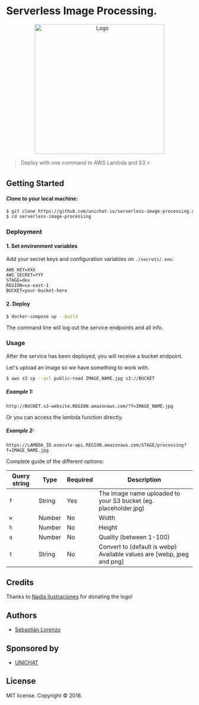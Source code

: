 
# Serverless Image Processing.

<p align="center">
  <img width="350" height="350" src="https://github.com/unichat-io/serverless-image-processing/blob/master/media/serverless-image-processing.png?raw=true" alt="Logo"/>
</p>

> Deploy with one command to AWS Lambda and S3 ⚡️

## Getting Started

#### Clone to your local machine:

```bash
$ git clone https://github.com/unichat-io/serverless-image-processing.git
$ cd serverless-image-processing
```

### Deployment

#### 1. Set environment variables

Add your secret keys and configuration variables on `./secrets/.env`.

```env
AWS_KEY=XXX
AWS_SECRET=YYY
STAGE=dev
REGION=us-east-1
BUCKET=your-bucket-here
```

#### 2. Deploy

```bash
$ docker-compose up --build
```

The command line will log out the service endpoints and all info.

### Usage

After the service has been deployed, you will receive a bucket endpoint.

Let's upload an image so we have something to work with.
```bash
$ aws s3 cp --acl public-read IMAGE_NAME.jpg s3://BUCKET
```

##### Example 1:

```
http://BUCKET.s3-website.REGION.amazonaws.com/?f=IMAGE_NAME.jpg
```

Or you can access the lambda function directly.

##### Example 2:

```
https://LAMBDA_ID.execute-api.REGION.amazonaws.com/STAGE/processing?f=IMAGE_NAME.jpg
```

Complete guide of the different options:

| Query string | Type | Required | Description |
| ------------------ | ------ | -------- | ----------- |
| `f`                | String | Yes      | The image name uploaded to your S3 bucket (eg. placeholder.jpg)
| `w`                | Number | No       | Width
| `h`                | Number | No       | Height
| `q`                | Number | No       | Quality (between 1-100)
| `t`                | String | No       | Convert to (default is webp) Available values are [webp, jpeg and png]


## Credits

Thanks to [Nadia Ilustraciones](http://nadiailustraciones.com) for donating the logo!

## Authors

- [Sebastián Lorenzo](https://github.com/slorenzo)

## Sponsored by

- [UNICHAT](https://unichat.io)

## License

MIT license. Copyright © 2018.
